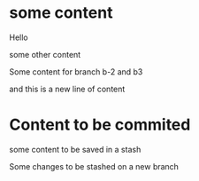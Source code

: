# some content
Hello

some other content

Some content for branch b-2 and b3

and this is a new line of content

# Content to be commited
some content to be saved in a stash


Some changes to be stashed on a new branch